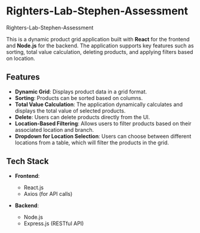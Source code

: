 # Righters-Lab-Stephen-Assessment
Righters-Lab-Stephen-Assessment

This is a dynamic product grid application built with **React** for the frontend and **Node.js** for the backend. The application supports key features such as sorting, total value calculation, deleting products, and applying filters based on location.

## Features

- **Dynamic Grid**: Displays product data in a grid format.
- **Sorting**: Products can be sorted based on columns.
- **Total Value Calculation**: The application dynamically calculates and displays the total value of selected products.
- **Delete**: Users can delete products directly from the UI.
- **Location-Based Filtering**: Allows users to filter products based on their associated location and branch.
- **Dropdown for Location Selection**: Users can choose between different locations from a table, which will filter the products in the grid.

## Tech Stack

- **Frontend**: 
  - React.js
  - Axios (for API calls)

- **Backend**: 
  - Node.js
  - Express.js (RESTful API)

